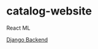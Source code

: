 # catalog-website
 React ML



[Django Backend ](https://github.com/georgecristian97/catalog-online-)


